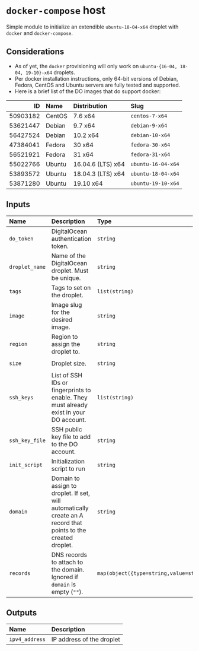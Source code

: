# `docker-compose` host

Simple module to initialize an extendible `ubuntu-18-04-x64` droplet with `docker` and `docker-compose`.

## Considerations

- As of yet, the `docker` provisioning will only work on `ubuntu-{16-04, 18-04, 19-10}-x64` droplets.
- Per docker installation instructions, only 64-bit versions of Debian, Fedora, CentOS and Ubuntu servers are fully tested and supported.
- Here is a brief list of the DO images that do support docker:

|       ID | Name   | Distribution      | Slug               |
| -------: | :----- | :---------------- | :----------------- |
| 50903182 | CentOS | 7.6 x64           | `centos-7-x64`     |
| 53621447 | Debian | 9.7 x64           | `debian-9-x64`     |
| 56427524 | Debian | 10.2 x64          | `debian-10-x64`    |
| 47384041 | Fedora | 30 x64            | `fedora-30-x64`    |
| 56521921 | Fedora | 31 x64            | `fedora-31-x64`    |
| 55022766 | Ubuntu | 16.04.6 (LTS) x64 | `ubuntu-16-04-x64` |
| 53893572 | Ubuntu | 18.04.3 (LTS) x64 | `ubuntu-18-04-x64` |
| 53871280 | Ubuntu | 19.10 x64         | `ubuntu-19-10-x64` |


## Inputs

| Name           | Description                                                                                                    | Type                                                 | Default            | Required |
| :------------- | :------------------------------------------------------------------------------------------------------------- | :--------------------------------------------------- | :----------------- | :------- |
| `do_token`     | DigitalOcean authentication token.                                                                             | `string`                                             |                    | yes      |
| `droplet_name` | Name of the DigitalOcean droplet. Must be unique.                                                              | `string`                                             |                    | yes      |
| `tags`         | Tags to set on the droplet.                                                                                    | `list(string)   `                                    | []                 | no       |
| `image`        | Image slug for the desired image.                                                                              | `string`                                             | `ubuntu-18-04-x64` | no       |
| `region`       | Region to assign the droplet to.                                                                               | `string`                                             | `nyc3`             | no       |
| `size`         | Droplet size.                                                                                                  | `string`                                             | `s-1vcpu-1gb`      | no       |
| `ssh_keys`     | List of SSH IDs or fingerprints to enable. They must already exist in your DO account.                         | `list(string)`                                       | []                 | no*      |
| `ssh_key_file` | SSH public key file to add to the DO account.                                                                  | `string`                                             | `""`               | no*      |
| `init_script`  | Initialization script to run                                                                                   | `string`                                             | `./init.sh`        | no       |
| `domain`       | Domain to assign to droplet. If set, will automatically create an A record that points to the created droplet. | `string`                                             | `""`               | no       |
| `records`      | DNS records to attach to the domain. Ignored if `domain` is empty (`""`).                                      | `map(object({type=string,value=string,ttl=number}))` | `{}`               | no       |

## Outputs

| Name           | Description               |
| :------------- | :------------------------ |
| `ipv4_address` | IP address of the droplet |